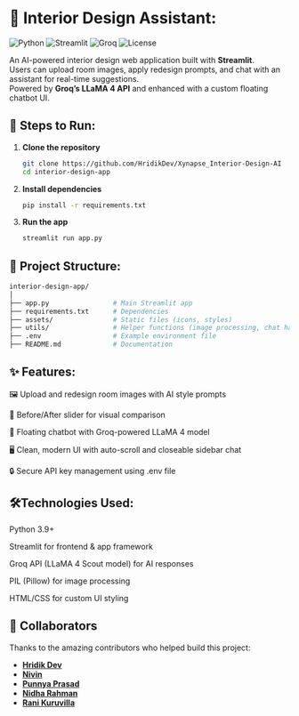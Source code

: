 # 🏡 Interior Design Assistant:

![Python](https://img.shields.io/badge/Python-3.9%2B-blue)
![Streamlit](https://img.shields.io/badge/Framework-Streamlit-ff4b4b)
![Groq](https://img.shields.io/badge/AI-Groq%20LLaMA%204-green)
![License](https://img.shields.io/badge/License-MIT-yellow)

An AI-powered interior design web application built with **Streamlit**.  
Users can upload room images, apply redesign prompts, and chat with an assistant for real-time suggestions.  
Powered by **Groq’s LLaMA 4 API** and enhanced with a custom floating chatbot UI.

## 🚀 Steps to Run:

1. **Clone the repository**  
   ```bash
   git clone https://github.com/HridikDev/Xynapse_Interior-Design-AI
   cd interior-design-app
2. **Install dependencies**
   ```bash
   pip install -r requirements.txt
3. **Run the app**
   ```bash
   streamlit run app.py

## 📂 Project Structure:

```bash
interior-design-app/
│
├── app.py                # Main Streamlit app
├── requirements.txt      # Dependencies
├── assets/               # Static files (icons, styles)
├── utils/                # Helper functions (image processing, chat handling)
├── .env                  # Example environment file
├── README.md             # Documentation
```

## ✨ Features:

🖼️ Upload and redesign room images with AI style prompts

🎨 Before/After slider for visual comparison

💬 Floating chatbot with Groq-powered LLaMA 4 model

🖥️ Clean, modern UI with auto-scroll and closeable sidebar chat

🔒 Secure API key management using .env file

## 🛠️Technologies Used:

Python 3.9+

Streamlit for frontend & app framework

Groq API (LLaMA 4 Scout model) for AI responses

PIL (Pillow) for image processing

HTML/CSS for custom UI styling

## 🤝 Collaborators

Thanks to the amazing contributors who helped build this project:

- **[Hridik Dev](https://github.com/HridikDev)**   
- **[Nivin](https://github.com/nivinn-7)** 
- **[Punnya Prasad](https://github.com/punnya-prasad)** 
- **[Nidha Rahman](https://github.com/Nidharahman)**
- **[Rani Kuruvilla](https://github.com/ranitresa15)** 
